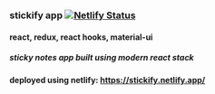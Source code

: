 ### stickify app [![Netlify Status](https://api.netlify.com/api/v1/badges/12b5d85a-f5fa-4f9a-9b59-2e290287e977/deploy-status)](https://app.netlify.com/sites/stickify/deploys)

#### react, redux, react hooks, material-ui
##### sticky notes app built using modern react stack
#### deployed using netlify: https://stickify.netlify.app/   
